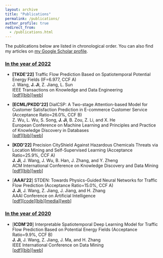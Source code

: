 ```yaml
---
layout: archive
title: "Publications"
permalink: /publications/
author_profile: true
redirect_from: 
  - /publications.html
---
```


The publications below are listed in chronological order. You can also find my articles on [my Google Scholar profile](https://scholar.google.com/citations?user=OkiBEBgAAAAJ).

<!-- * indicates corresponding author, + indicates supervised student -->

### <u>In the year of 2022</u> 

* **[TKDE'22]** Traffic Flow Prediction Based on
Spatiotemporal Potential Energy Fields (IF=6.977, CCF A)\
J. Wang, **J. Ji**, Z. Jiang, L. Sun\
IEEE Transactions on Knowledge and Data Engineering\
[[pdf](https://echo-ji.github.io/academicpages/files/STPEF_plus_TKDE22.pdf)][[bib](https://echo-ji.github.io/academicpages/files/STPEF_plus_TKDE22.txt)][[web]()]

* **[ECML/PKDD'22]** DialCSP: A Two-stage Attention-based Model for Customer Satisfaction Prediction in E-commerce Customer Service (Acceptance Ratio=26.0%, CCF B)\
Z. Wu, L. Wu, S. Song, **J. Ji**, B. Zou, Z. Li, and X. He\
European Conference on Machine Learning and Principles and Practice of Knowledge Discovery in Databases\
[[pdf](https://echo-ji.github.io/academicpages/files/DialCSP_ECMLPKDD22.pdf)][[bib](https://echo-ji.github.io/academicpages/files/DialCSP_ECMLPKDD22.txt)][[web]()]

* **[KDD'22]** Precision CityShield Against Hazardous Chemicals Threats via Location Mining and Self-Supervised Learning (Acceptance Ratio=25.9%, CCF A)\
**J. Ji**, J. Wang, J. Wu, B. Han, J. Zhang, and Y. Zheng\
ACM International Conference on Knowledge Discovery and Data Mining\
[[pdf](https://echo-ji.github.io/academicpages/files/CityShield_KDD22.pdf)][[bib](https://echo-ji.github.io/academicpages/files/CityShield_KDD22.txt)][[web](https://dl.acm.org/doi/abs/10.1145/3534678.3539028)]

* [**AAAI'22**] STDEN: Towards Physics-Guided Neural Networks for Traffic Flow Prediction (Acceptance Ratio=15.0%, CCF A)\
**J. Ji**, J. Wang, Z. Jiang, J. Jiang, and H. Zhang\
AAAI Conference on Artificial Intelligence\
[[pdf](https://echo-ji.github.io/academicpages/files/STDEN_AAAI22.pdf)][[code](https://github.com/Echo-Ji/STDEN)][[bib](https://echo-ji.github.io/academicpages/files/STDEN_AAAI22.txt)][[media](https://mp.weixin.qq.com/s/TmZ-J-t3IeyBpNSmysOEHA)][[web](https://ojs.aaai.org/index.php/AAAI/article/view/20322)]

### <u>In the year of 2020</u> 

* [**ICDM'20**] Interpretable Spatiotemporal Deep Learning Model for Traffic Flow Prediction Based on Potential Energy Fields (Acceptance Ratio=9.9%, CCF B)\
**J. Ji**, J. Wang, Z. Jiang, J. Ma, and H. Zhang\
IEEE International Conference on Data Mining\
[[pdf](https://echo-ji.github.io/academicpages/files/STPEF_ICDM20.pdf)][[bib](https://echo-ji.github.io/academicpages/files/STPEF_ICDM20.txt)][[web](https://ieeexplore.ieee.org/document/9338315)]

